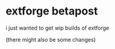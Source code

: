 # extforge betapost

i just wanted to get wip builds of extforge

(there might also be some changes)

